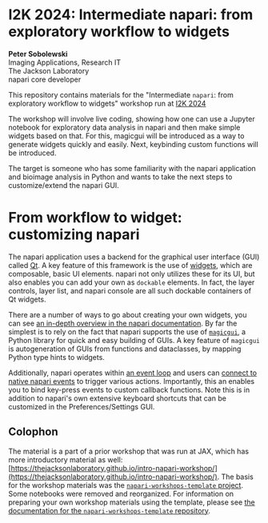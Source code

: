 # I2K 2024: Intermediate napari: from exploratory workflow to widgets

**Peter Sobolewski**  
Imaging Applications, Research IT  
The Jackson Laboratory  
napari core developer  


This repository contains materials for the "Intermediate `napari`: from exploratory workflow to widgets" workshop
run at [I2K 2024](https://events.humantechnopole.it/event/1/contributions/58/)

The workshop will involve live coding, showing how one can use a Jupyter notebook for exploratory data analysis in napari and then make simple widgets based on that. For this, magicgui will be introduced as a way to generate widgets quickly and easily. Next, keybinding custom functions will be introduced.

The target is someone who has some familiarity with the napari application and bioimage analysis in Python and wants to take the next steps to customize/extend the napari GUI. 

# From workflow to widget: customizing napari

The napari application uses a backend for the graphical user interface (GUI) called [Qt](https://doc.qt.io). A key feature of this framework is the use of [widgets](https://doc.qt.io/qt-6/qtwidgets-index.html), which are composable, basic UI elements. napari not only utilizes these for its UI, but also enables you can add your own as `dockable` elements. In fact, the layer controls, layer list, and napari console are all such dockable containers of Qt widgets.

There are a number of ways to go about creating your own widgets, you can see [an in-depth overview in the napari documentation](https://napari.org/dev/howtos/extending/magicgui.html). By far the simplest is to rely on the fact that napari supports the use of [`magicgui`](https://pyapp-kit.github.io/magicgui/), a Python library for quick and easy building of GUIs. A key feature of `magicgui` is autogeneration of GUIs from functions and dataclasses, by mapping Python type hints to widgets.

Additionally, napari operates within [an event loop](https://napari.org/stable/guides/event_loop.html#intro-to-event-loop) and users can [connect to native napari events](https://napari.org/stable/howtos/extending/connecting_events.html#hooking-up-your-own-events) to trigger various actions. Importantly, this an enables you to bind key-press events to custom callback functions. Note this is in addition to napari's own extensive keyboard shortcuts that can be customized in the Preferences/Settings GUI.



## Colophon

The material is a part of a prior workshop that was run at JAX, which has more introductory material as well: [https://thejacksonlaboratory.github.io/intro-napari-workshop/](https://thejacksonlaboratory.github.io/intro-napari-workshop/). The basis for the workshop materials was the [`napari-workshops-template` project](https://github.com/napari/napari-workshop-template). 
Some notebooks were removed and reorganized. For information on preparing your own workshop materials using the template, please see [the documentation for the `napari-workshops-template` repository](https://napari.org/napari-workshop-template/docs/build_your_workshop.html).

